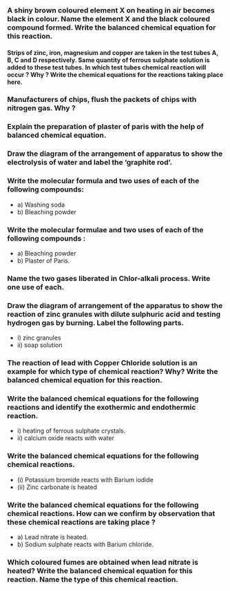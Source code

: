 ### A shiny brown coloured element X on heating in air becomes black in colour. Name the element X and the black coloured compound formed. Write the balanced chemical equation for this reaction.
#### Strips of zinc, iron, magnesium and copper are taken in the test tubes A, B, C and D respectively. Same quantity of ferrous sulphate solution is added to these test tubes. In which test tubes chemical reaction will occur ? Why ? Write the chemical equations for the reactions taking place here.

### Manufacturers of chips, flush the packets of chips with nitrogen gas. Why ?

### Explain the preparation of plaster of paris with the help of balanced chemical equation. 

 
### Draw the diagram of the arrangement of apparatus to show the electrolysis of water and label the ‘graphite rod’.

###  Write the molecular formula and two uses of each of the following compounds:
* a) Washing soda
* b) Bleaching powder

###  Write the molecular formulae and two uses of each of the following compounds :
* a) Bleaching powder
* b) Plaster of Paris.

###  Name the two gases liberated in Chlor-alkali process. Write one use of each.

###  Draw the diagram of arrangement of the apparatus to show the reaction of zinc granules with dilute sulphuric acid and testing hydrogen gas by burning. Label the following parts.
* i) zinc granules 
* ii) soap solution

### The reaction of lead with Copper Chloride solution is an example for which type of chemical reaction? Why? Write the balanced chemical equation for this reaction.

### Write the balanced chemical equations for the following reactions and identify the exothermic and endothermic reaction.
* i) heating of ferrous sulphate crystals.
* ii) calcium oxide reacts with water

### Write the balanced chemical equations for the following chemical reactions.
* (i) Potassium bromide reacts with Barium iodide
* (ii) Zinc carbonate is heated

### Write the balanced chemical equations for the following chemical reactions. How can we confirm by observation that these chemical reactions are taking place ?
* a) Lead nitrate is heated.
* b) Sodium sulphate reacts with Barium chloride.

### Which coloured fumes are obtained when lead nitrate is heated? Write the balanced chemical equation for this reaction. Name the type of this chemical reaction. 
